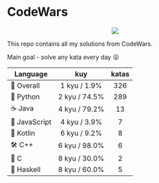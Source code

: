 # CodeWars

<p align="center">
  <img src="https://www.codewars.com/users/yurii_karabas/badges/large">
</p>

This repo contains all my solutions from CodeWars.

Main goal - solve any kata every day :open_mouth:

| Language                | kuy              | katas                 |
|---                      |:---:             |:---:                  |
|:dizzy: Overall          | 1 kyu / 1.9%    | 326       |
|:snake: Python           | 2 kyu / 74.5%     | 289        |
|:coffee: Java            | 4 kyu / 79.2%       | 13          |
|:see_no_evil: JavaScript | 4 kyu / 3.9% | 7    |
|:seedling: Kotlin        | 6 kyu / 9.2%     | 8        |
|:hammer_and_wrench: C++  | 6 kyu / 98.0%        | 6           |
|:wrench: C               | 8 kyu / 30.0%          | 2             |
|:link: Haskell           | 8 kyu / 60.0%    | 5       |